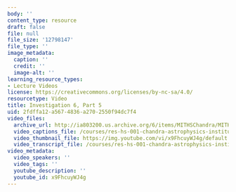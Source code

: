 ```yaml
---
body: ''
content_type: resource
draft: false
file: null
file_size: '12798147'
file_type: ''
image_metadata:
  caption: ''
  credit: ''
  image-alt: ''
learning_resource_types:
- Lecture Videos
license: https://creativecommons.org/licenses/by-nc-sa/4.0/
resourcetype: Video
title: Investigation 6, Part 5
uid: 2fdffa12-a567-4836-a270-2550f94dc7f4
video_files:
  archive_url: http://ia803200.us.archive.org/6/items/MITHSChandra/MITHS_chandra_6_05_300k.mp4
  video_captions_file: /courses/res-hs-001-chandra-astrophysics-institute/x9FhcuyWJ4g_captions.webvtt
  video_thumbnail_file: https://img.youtube.com/vi/x9FhcuyWJ4g/default.jpg
  video_transcript_file: /courses/res-hs-001-chandra-astrophysics-institute/x9FhcuyWJ4g_transcript.pdf
video_metadata:
  video_speakers: ''
  video_tags: ''
  youtube_description: ''
  youtube_id: x9FhcuyWJ4g
---
```

